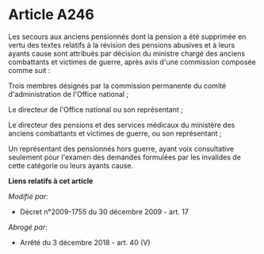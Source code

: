 # Article A246

Les secours aux anciens pensionnés dont la pension a été supprimée en vertu des textes relatifs à la révision des pensions
abusives et à leurs ayants cause sont attribués par décision du       ministre chargé des anciens combattants et victimes de
guerre, après avis d'une commission composée comme suit : 

Trois membres désignés par la commission permanente du comité d'administration de l'Office national ; 

Le directeur de l'Office national ou son représentant ; 

Le directeur des pensions et des services médicaux du ministère des anciens combattants et victimes de guerre, ou son
représentant ; 

Un représentant des pensionnés hors guerre, ayant voix consultative seulement pour l'examen des demandes formulées par les
invalides de cette catégorie ou leurs ayants cause.

**Liens relatifs à cet article**

_Modifié par_:

  - Décret n°2009-1755 du 30 décembre 2009 - art. 17

_Abrogé par_:

  - Arrêté du 3 décembre 2018 - art. 40 (V)
